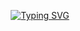 <div align="center">

[![Typing SVG](https://readme-typing-svg.herokuapp.com?font=Silkscreen&pause=1000&color=FF3F97&width=435&lines=how+can+I+live+forever%3F)](https://git.io/typing-svg)

